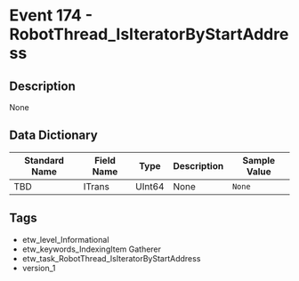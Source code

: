 # Event 174 - RobotThread_IsIteratorByStartAddress

## Description
None

## Data Dictionary
|Standard Name|Field Name|Type|Description|Sample Value|
|---|---|---|---|---|
|TBD|ITrans|UInt64|None|`None`|

## Tags
* etw_level_Informational
* etw_keywords_IndexingItem Gatherer
* etw_task_RobotThread_IsIteratorByStartAddress
* version_1